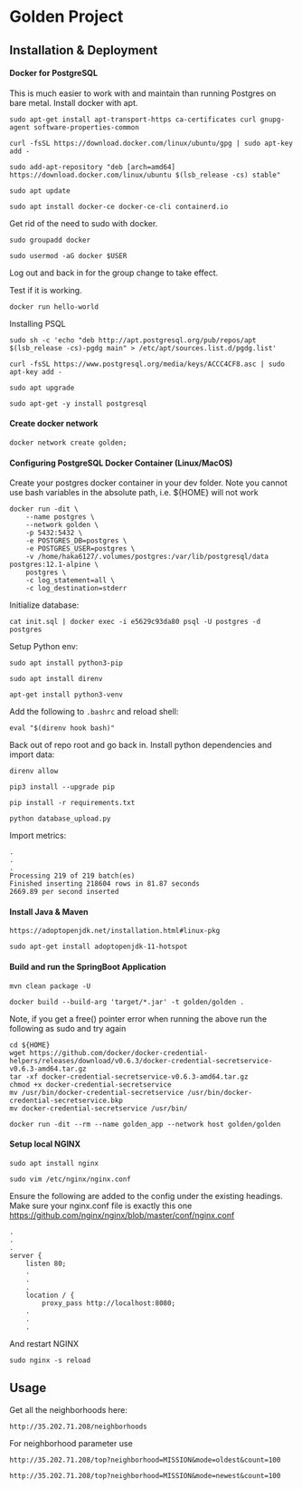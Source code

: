 # Golden Project

## Installation & Deployment

#### Docker for PostgreSQL
This is much easier to work with and maintain than running Postgres on bare metal. Install docker with apt.

    sudo apt-get install apt-transport-https ca-certificates curl gnupg-agent software-properties-common

    curl -fsSL https://download.docker.com/linux/ubuntu/gpg | sudo apt-key add -

    sudo add-apt-repository "deb [arch=amd64] https://download.docker.com/linux/ubuntu $(lsb_release -cs) stable"

    sudo apt update

    sudo apt install docker-ce docker-ce-cli containerd.io

Get rid of the need to sudo with docker.

    sudo groupadd docker

    sudo usermod -aG docker $USER

Log out and back in for the group change to take effect.

Test if it is working.

    docker run hello-world

Installing PSQL

    sudo sh -c 'echo "deb http://apt.postgresql.org/pub/repos/apt $(lsb_release -cs)-pgdg main" > /etc/apt/sources.list.d/pgdg.list'
    
    curl -fsSL https://www.postgresql.org/media/keys/ACCC4CF8.asc | sudo apt-key add -

    sudo apt upgrade

    sudo apt-get -y install postgresql

#### Create docker network

    docker network create golden;

#### Configuring PostgreSQL Docker Container (Linux/MacOS)
Create your postgres docker container in your dev folder. Note you cannot use bash variables in the absolute path, i.e. ${HOME} will not work

    docker run -dit \
        --name postgres \
        --network golden \
        -p 5432:5432 \
        -e POSTGRES_DB=postgres \
        -e POSTGRES_USER=postgres \
        -v /home/haka6127/.volumes/postgres:/var/lib/postgresql/data postgres:12.1-alpine \
        postgres \
        -c log_statement=all \
        -c log_destination=stderr

Initialize database:

    cat init.sql | docker exec -i e5629c93da80 psql -U postgres -d postgres

Setup Python env:

    sudo apt install python3-pip

    sudo apt install direnv

    apt-get install python3-venv

Add the following to `.bashrc` and reload shell:

    eval "$(direnv hook bash)"

Back out of repo root and go back in. Install python dependencies and import data:

    direnv allow

    pip3 install --upgrade pip

    pip install -r requirements.txt

    python database_upload.py

Import metrics:

    .
    .
    .
    Processing 219 of 219 batch(es)
    Finished inserting 218604 rows in 81.87 seconds
    2669.89 per second inserted

#### Install Java & Maven

    https://adoptopenjdk.net/installation.html#linux-pkg

    sudo apt-get install adoptopenjdk-11-hotspot


#### Build and run the SpringBoot Application
    
    mvn clean package -U

    docker build --build-arg 'target/*.jar' -t golden/golden .

Note, if you get a free() pointer error when running the above run the following as sudo and try again
    
    cd ${HOME}
    wget https://github.com/docker/docker-credential-helpers/releases/download/v0.6.3/docker-credential-secretservice-v0.6.3-amd64.tar.gz
    tar -xf docker-credential-secretservice-v0.6.3-amd64.tar.gz
    chmod +x docker-credential-secretservice
    mv /usr/bin/docker-credential-secretservice /usr/bin/docker-credential-secretservice.bkp
    mv docker-credential-secretservice /usr/bin/

    docker run -dit --rm --name golden_app --network host golden/golden

#### Setup local NGINX

    sudo apt install nginx

    sudo vim /etc/nginx/nginx.conf

Ensure the following are added to the config under the existing headings. Make sure your nginx.conf file is exactly this one
https://github.com/nginx/nginx/blob/master/conf/nginx.conf

    .
    .
    .
    server {
        listen 80;
        .
        .
        .
        location / {
            proxy_pass http://localhost:8080;
        .
        .
        .
    
And restart NGINX
    
    sudo nginx -s reload

## Usage

Get all the neighborhoods here:

    http://35.202.71.208/neighborhoods

For neighborhood parameter use 

    http://35.202.71.208/top?neighborhood=MISSION&mode=oldest&count=100

    http://35.202.71.208/top?neighborhood=MISSION&mode=newest&count=100

